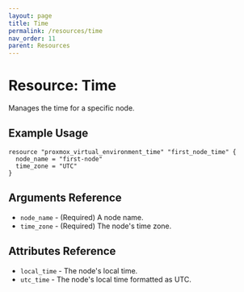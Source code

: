 ```yaml
---
layout: page
title: Time
permalink: /resources/time
nav_order: 11
parent: Resources
---
```


# Resource: Time

Manages the time for a specific node.

## Example Usage

```
resource "proxmox_virtual_environment_time" "first_node_time" {
  node_name = "first-node"
  time_zone = "UTC"
}
```

## Arguments Reference

* `node_name` - (Required) A node name.
* `time_zone` - (Required) The node's time zone.

## Attributes Reference

* `local_time` - The node's local time.
* `utc_time` - The node's local time formatted as UTC.
